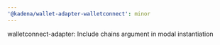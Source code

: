 ```yaml
---
'@kadena/wallet-adapter-walletconnect': minor
---
```


walletconnect-adapter: Include chains argument in modal instantiation
